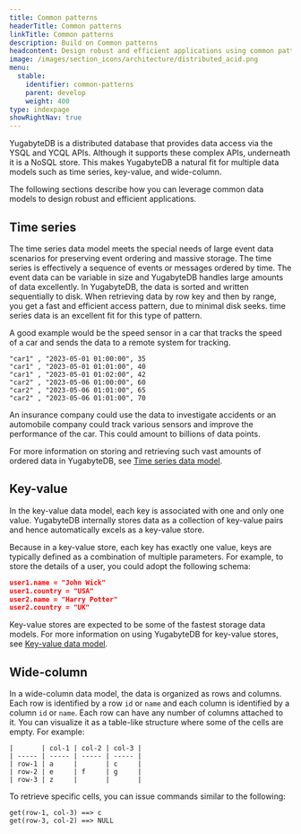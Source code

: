 ```yaml
---
title: Common patterns
headerTitle: Common patterns
linkTitle: Common patterns
description: Build on Common patterns
headcontent: Design robust and efficient applications using common patterns
image: /images/section_icons/architecture/distributed_acid.png
menu:
  stable:
    identifier: common-patterns
    parent: develop
    weight: 400
type: indexpage
showRightNav: true
---
```


YugabyteDB is a distributed database that provides data access via the YSQL and YCQL APIs. Although it supports these complex APIs, underneath it is a NoSQL store. This makes YugabyteDB a natural fit for multiple data models such as time series, key-value, and wide-column.

The following sections describe how you can leverage common data models to design robust and efficient applications.

## Time series

The time series data model meets the special needs of large event data scenarios for preserving event ordering and massive storage. The time series is effectively a sequence of events or messages ordered by time. The event data can be variable in size and YugabyteDB handles large amounts of data excellently. In YugabyteDB, the data is sorted and written sequentially to disk. When retrieving data by row key and then by range, you get a fast and efficient access pattern, due to minimal disk seeks. time series data is an excellent fit for this type of pattern.

A good example would be the speed sensor in a car that tracks the speed of a car and sends the data to a remote system for tracking.

```sql{.nocopy}
"car1" , "2023-05-01 01:00:00", 35
"car1" , "2023-05-01 01:01:00", 40
"car1" , "2023-05-01 01:02:00", 42
"car2" , "2023-05-06 01:00:00", 60
"car2" , "2023-05-06 01:01:00", 65
"car2" , "2023-05-06 01:01:00", 70
```

An insurance company could use the data to investigate accidents or an automobile company could track various sensors and improve the performance of the car. This could amount to billions of data points.

For more information on storing and retrieving such vast amounts of ordered data in YugabyteDB, see [Time series data model](./timeseries).

## Key-value

In the key-value data model, each key is associated with one and only one value. YugabyteDB internally stores data as a collection of key-value pairs and hence automatically excels as a key-value store.

Because in a key-value store, each key has exactly one value, keys are typically defined as a combination of multiple parameters. For example, to store the details of a user, you could adopt the following schema:

```json
user1.name = "John Wick"
user1.country = "USA"
user2.name = "Harry Potter"
user2.country = "UK"
```

Key-value stores are expected to be some of the fastest storage data models. For more information on using YugabyteDB for key-value stores, see [Key-value data model](./keyvalue).

## Wide-column

In a wide-column data model, the data is organized as rows and columns. Each row is identified by a row `id` or `name` and each column is identified by a column `id` or `name`. Each row can have any number of columns attached to it. You can visualize it as a table-like structure where some of the cells are empty. For example:

```sql{.nocopy}
|       | col-1 | col-2 | col-3 |
| ----- | ----- | ----- | ----- |
| row-1 | a     |       | c     |
| row-2 | e     | f     | g     |
| row-3 | z     |       |       |
```

To retrieve specific cells, you can issue commands similar to the following:

```sql{.nocopy}
get(row-1, col-3) ==> c
get(row-3, col-2) ==> NULL
```
